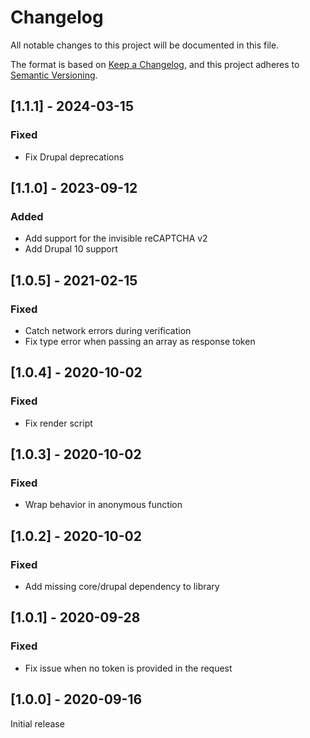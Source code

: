 # Changelog
All notable changes to this project will be documented in this file.

The format is based on [Keep a Changelog](https://keepachangelog.com/en/1.0.0/),
and this project adheres to [Semantic Versioning](https://semver.org/spec/v2.0.0.html).

## [1.1.1] - 2024-03-15
### Fixed
- Fix Drupal deprecations

## [1.1.0] - 2023-09-12
### Added
- Add support for the invisible reCAPTCHA v2
- Add Drupal 10 support

## [1.0.5] - 2021-02-15
### Fixed
- Catch network errors during verification
- Fix type error when passing an array as response token

## [1.0.4] - 2020-10-02
### Fixed
- Fix render script

## [1.0.3] - 2020-10-02
### Fixed
- Wrap behavior in anonymous function

## [1.0.2] - 2020-10-02
### Fixed
- Add missing core/drupal dependency to library

## [1.0.1] - 2020-09-28
### Fixed
- Fix issue when no token is provided in the request

## [1.0.0] - 2020-09-16
Initial release
